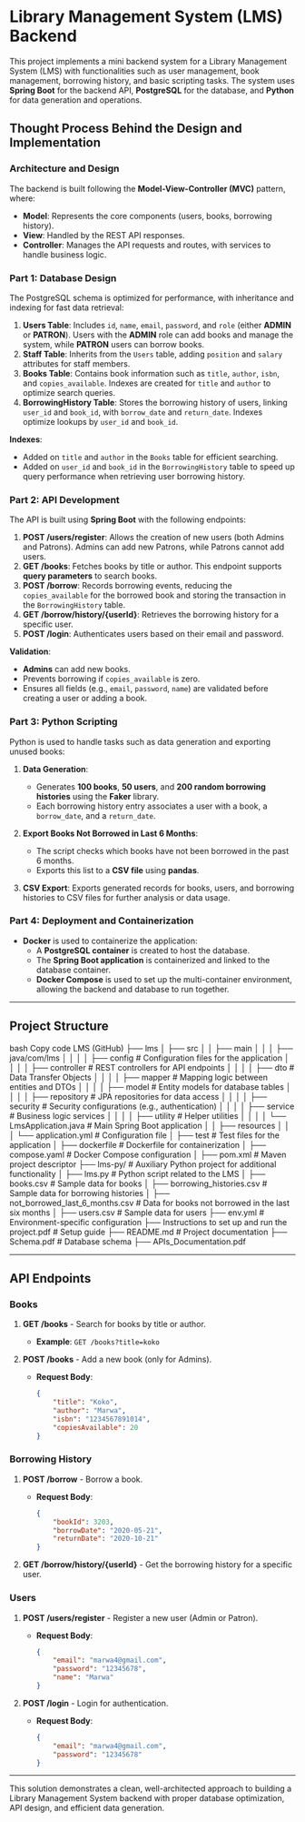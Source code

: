 # Library Management System (LMS) Backend

This project implements a mini backend system for a Library Management System (LMS) with functionalities such as user management, book management, borrowing history, and basic scripting tasks. The system uses **Spring Boot** for the backend API, **PostgreSQL** for the database, and **Python** for data generation and operations.

## Thought Process Behind the Design and Implementation

### **Architecture and Design**

The backend is built following the **Model-View-Controller (MVC)** pattern, where:

- **Model**: Represents the core components (users, books, borrowing history).
- **View**: Handled by the REST API responses.
- **Controller**: Manages the API requests and routes, with services to handle business logic.

### **Part 1: Database Design**

The PostgreSQL schema is optimized for performance, with inheritance and indexing for fast data retrieval:

1. **Users Table**: Includes `id`, `name`, `email`, `password`, and `role` (either **ADMIN** or **PATRON**). Users with the **ADMIN** role can add books and manage the system, while **PATRON** users can borrow books.
2. **Staff Table**: Inherits from the `Users` table, adding `position` and `salary` attributes for staff members.
3. **Books Table**: Contains book information such as `title`, `author`, `isbn`, and `copies_available`. Indexes are created for `title` and `author` to optimize search queries.
4. **BorrowingHistory Table**: Stores the borrowing history of users, linking `user_id` and `book_id`, with `borrow_date` and `return_date`. Indexes optimize lookups by `user_id` and `book_id`.

**Indexes**:
- Added on `title` and `author` in the `Books` table for efficient searching.
- Added on `user_id` and `book_id` in the `BorrowingHistory` table to speed up query performance when retrieving user borrowing history.

### **Part 2: API Development**

The API is built using **Spring Boot** with the following endpoints:

1. **POST /users/register**: Allows the creation of new users (both Admins and Patrons). Admins can add new Patrons, while Patrons cannot add users.
2. **GET /books**: Fetches books by title or author. This endpoint supports **query parameters** to search books.
3. **POST /borrow**: Records borrowing events, reducing the `copies_available` for the borrowed book and storing the transaction in the `BorrowingHistory` table.
4. **GET /borrow/history/{userId}**: Retrieves the borrowing history for a specific user.
5. **POST /login**: Authenticates users based on their email and password.

**Validation**:
- **Admins** can add new books.
- Prevents borrowing if `copies_available` is zero.
- Ensures all fields (e.g., `email`, `password`, `name`) are validated before creating a user or adding a book.

### **Part 3: Python Scripting**

Python is used to handle tasks such as data generation and exporting unused books:

1. **Data Generation**:
   - Generates **100 books**, **50 users**, and **200 random borrowing histories** using the **Faker** library.
   - Each borrowing history entry associates a user with a book, a `borrow_date`, and a `return_date`.

2. **Export Books Not Borrowed in Last 6 Months**:
   - The script checks which books have not been borrowed in the past 6 months.
   - Exports this list to a **CSV file** using **pandas**.

3. **CSV Export**: Exports generated records for books, users, and borrowing histories to CSV files for further analysis or data usage.

### **Part 4: Deployment and Containerization**

- **Docker** is used to containerize the application:
  - A **PostgreSQL container** is created to host the database.
  - The **Spring Boot application** is containerized and linked to the database container.
  - **Docker Compose** is used to set up the multi-container environment, allowing the backend and database to run together.

---
## Project Structure
bash
Copy code
LMS (GitHub)
├── lms
│   ├── src
│   │   ├── main
│   │   │   ├── java/com/lms
│   │   │   │   ├── config         # Configuration files for the application
│   │   │   │   ├── controller     # REST controllers for API endpoints
│   │   │   │   ├── dto            # Data Transfer Objects
│   │   │   │   ├── mapper         # Mapping logic between entities and DTOs
│   │   │   │   ├── model          # Entity models for database tables
│   │   │   │   ├── repository     # JPA repositories for data access
│   │   │   │   ├── security       # Security configurations (e.g., authentication)
│   │   │   │   ├── service        # Business logic services
│   │   │   │   ├── utility        # Helper utilities
│   │   │   │   └── LmsApplication.java # Main Spring Boot application
│   │   ├── resources
│   │   │   └── application.yml    # Configuration file
│   ├── test                       # Test files for the application
│   ├── dockerfile                 # Dockerfile for containerization
│   ├── compose.yaml               # Docker Compose configuration
│   ├── pom.xml                    # Maven project descriptor
├── lms-py/                        # Auxiliary Python project for additional functionality
│   ├── lms.py                     # Python script related to the LMS
│   ├── books.csv                  # Sample data for books
│   ├── borrowing_histories.csv    # Sample data for borrowing histories
│   ├── not_borrowed_last_6_months.csv # Data for books not borrowed in the last six months
│   ├── users.csv                  # Sample data for users
├── env.yml                        # Environment-specific configuration
├── Instructions to set up and run the project.pdf # Setup guide
├── README.md                      # Project documentation
├── Schema.pdf                     # Database schema
├── APIs_Documentation.pdf  

---

## API Endpoints

### **Books**

1. **GET /books** - Search for books by title or author.
   - **Example**: `GET /books?title=koko`
   
2. **POST /books** - Add a new book (only for Admins).
   - **Request Body**:
     ```json
     {
         "title": "Koko",
         "author": "Marwa",
         "isbn": "1234567891014",
         "copiesAvailable": 20
     }
     ```

### **Borrowing History**

1. **POST /borrow** - Borrow a book.
   - **Request Body**:
     ```json
     {
         "bookId": 3203,
         "borrowDate": "2020-05-21",
         "returnDate": "2020-10-21"
     }
     ```

2. **GET /borrow/history/{userId}** - Get the borrowing history for a specific user.

### **Users**

1. **POST /users/register** - Register a new user (Admin or Patron).
   - **Request Body**:
     ```json
     {
         "email": "marwa4@gmail.com",
         "password": "12345678",
         "name": "Marwa"
     }
     ```

2. **POST /login** - Login for authentication.
   - **Request Body**:
     ```json
     {
         "email": "marwa4@gmail.com",
         "password": "12345678"
     }
     ```

---


This solution demonstrates a clean, well-architected approach to building a Library Management System backend with proper database optimization, API design, and efficient data generation.

